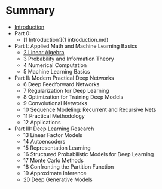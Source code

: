 # Summary

* [Introduction](README.md)
* Part 0:
   * [1 Introduction:](1 introduction.md)
* Part I: Applied Math and Machine Learning Basics
   * [2 Linear Algebra](https:/github.com/JDwangmo/deeplearningbook2-linear-algebra-from-httpwwwdeepl.md)
   * 3 Probability and Information Theory
   * 4 Numerical Computation
   * 5 Machine Learning Basics
* Part II: Modern Practical Deep Networks
   * 6 Deep Feedforward Networks
   * 7 Regularization for Deep Learning
   * 8 Optimization for Training Deep Models
   * 9 Convolutional Networks
   * 10 Sequence Modeling: Recurrent and Recursive Nets
   * 11 Practical Methodology
   * 12 Applications
* Part III: Deep Learning Research
   * 13 Linear Factor Models
   * 14 Autoencoders
   * 15 Representation Learning
   * 16 Structured Probabilistic Models for Deep Learning
   * 17 Monte Carlo Methods
   * 18 Confronting the Partition Function
   * 19 Approximate Inference
   * 20 Deep Generative Models

